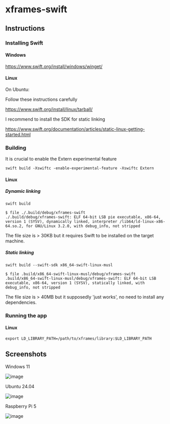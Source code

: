 # xframes-swift

## Instructions

### Installing Swift

#### Windows

https://www.swift.org/install/windows/winget/

#### Linux

On Ubuntu:

Follow these instructions carefully

https://www.swift.org/install/linux/tarball/

I recommend to install the SDK for static linking

https://www.swift.org/documentation/articles/static-linux-getting-started.html

### Building

It is crucial to enable the Extern experimental feature

`swift build -Xswiftc -enable-experimental-feature -Xswiftc Extern`

#### Linux

##### Dynamic linking

`swift build`

```
$ file ./.build/debug/xframes-swift
./.build/debug/xframes-swift: ELF 64-bit LSB pie executable, x86-64, version 1 (SYSV), dynamically linked, interpreter /lib64/ld-linux-x86-64.so.2, for GNU/Linux 3.2.0, with debug_info, not stripped
```

The file size is > 30KB but it requires Swift to be installed on the target machine.

##### Static linking

`swift build --swift-sdk x86_64-swift-linux-musl`

```
$ file .build/x86_64-swift-linux-musl/debug/xframes-swift
.build/x86_64-swift-linux-musl/debug/xframes-swift: ELF 64-bit LSB executable, x86-64, version 1 (SYSV), statically linked, with debug_info, not stripped
```

The file size is > 40MB but it supposedly 'just works', no need to install any dependencies.

### Running the app

#### Linux

`export LD_LIBRARY_PATH=/path/to/xframes/library:$LD_LIBRARY_PATH`


## Screenshots

Windows 11

![image](https://github.com/user-attachments/assets/aff40443-a704-4632-829b-6a3785a63b58)


Ubuntu 24.04

![image](https://github.com/user-attachments/assets/bd2af4ef-08a3-45b7-a84a-92c4c7c347f7)

Raspberry Pi 5

![image](https://github.com/user-attachments/assets/9ded55f3-8d3e-455d-bfaa-2ea75465defa)

